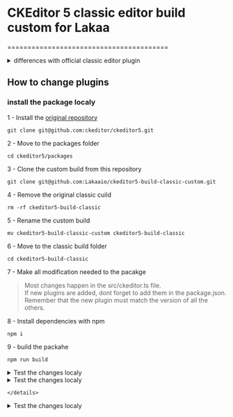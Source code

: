 # CKEditor 5 classic editor build custom for Lakaa
========================================

<details>
 <summary> differences with official classic editor plugin</summary>
	
### Plugins added:
+ Highlight
+ Underline
+ SimpleUploadAdapter
+ ImageResize

### Plugins Removed:
- UploadAdapter
- Autoformat
- CloudServices
- BlockQuote
- CKBox
- CKFinder
- CloudServices
- EasyImage
- ImageCaption
- Indent
- MediaEmbed
- PasteFromOffice
- PictureEditing
- TableToolbar
- TextTransformation
</details>


## How to change plugins 

### install the package localy

1 - Install the [original repository](https://github.com/ckeditor/ckeditor5)  

`git clone git@github.com:ckeditor/ckeditor5.git`

2 - Move to the packages folder  

`cd ckeditor5/packages`

3 - Clone the custom build from this repository  

`git clone git@github.com:Lakaaio/ckeditor5-build-classic-custom.git`

4 - Remove the original classic cuild  

`rm -rf ckeditor5-build-classic`

5 - Rename the custom build  

`mv ckeditor5-build-classic-custom ckeditor5-build-classic`

6 - Move to the classic build folder  

`cd ckeditor5-build-classic`

7 - Make all modification needed to the pacakge
>Most changes happen in the src/ckeditor.ts file.  
>If new plugins are added, dont forget to add them in the package.json.  
>Remember that the new plugin must match the version of all the others.  

8 - Install dependencies with npm

`npm i`

9 - build the packahe

`npm run build`

<details>
 <summary>Test the changes localy</summary>

1 - Move to the frontend of the main project 

2 - Disable the linter in `quasar.conf.js`
	
```
[...]
eslint: {
	// fix: true,
	// include = [],
	// exclude = [],
	// rawOptions = {},
	warnings: false,
	errors: false,
},
[...]
```

3 - Modify the import of the plugin in `Editor.vue`  

~~import ClassicEditor from '@lakaaio/ckeditor5-build-classic';~~  
`import '@lakaaio/ckeditor5-build-classic';`
	
4 - Remove the dependecy from git in `package.json`  

~~"@lakaaio/ckeditor5-build-classic": "github:Lakaaio/ckeditor5-build-classic-custom",~~

5 - import the local package  
	
`npm i <path to package>/packages/ckeditor5-build-classic`  
> this should this line in package.json  
> "@lakaaio/ckeditor5-build-classic": "file:<path>ckeditor5-build-classic",

6 - Install dependencies with npm  

`npm i`

7 - Test  

8 - Undo steps 2, 3, 4
</details>
	
<details>
 <summary>Test the changes localy</summary>

1 - Move to the frontend of the main project 

2 - Disable the linter in `quasar.conf.js`
	
```
[...]
eslint: {
	// fix: true,
	// include = [],
	// exclude = [],
	// rawOptions = {},
	warnings: false,
	errors: false,
},
[...]
```

3 - Modify the import of the plugin in `Editor.vue`  

~~import ClassicEditor from '@lakaaio/ckeditor5-build-classic';~~  
`import '@lakaaio/ckeditor5-build-classic';`
	
4 - Remove the dependecy from git in `package.json`  

~~"@lakaaio/ckeditor5-build-classic": "github:Lakaaio/ckeditor5-build-classic-custom",~~

5 - import the local package  
	
`npm i <path to package>/packages/ckeditor5-build-classic`  
> this should this line in package.json  
> "@lakaaio/ckeditor5-build-classic": "file:<path>ckeditor5-build-classic",

6 - Install dependencies with npm  

`npm i`

7 - Test  

8 - Undo steps 2, 3, 4

Others methods to test it are referenced [here](https://blowstack.com/blog/create-ckeditor-5-custom-build/)

</details>
	
	</details>
	
<details>
 <summary>Test the changes localy</summary>

1 - Make sure that the changes are working localy
	
2 - Add, commit and push to github

3 - List any changes to the plugin list on top of the readme

</details>
